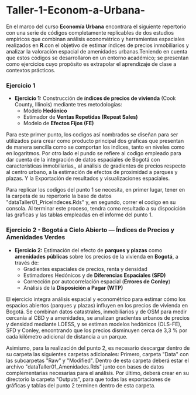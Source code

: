 # Taller-1-Econom-a-Urbana-
En el  marco del curso **Economía Urbana** encontrara el siguiente repertorio con una serie de códigos completamente replicables de dos estudios empíricos que combinan análisis econométrico y herramientas espaciales realizados en **R**.con el objetivo de estimar índices de precios inmobiliarios y analizar la valoración espacial de amenidades urbanas.Teniendo en cuenta que estos códigos se desarrollaron en un entorno académico; se presentan como ejercicios cuyo propósito es extrapolar el aprendizaje de clase a contextos prácticos. 

### Ejercicio 1

- **Ejercicio 1:** Construcción de **índices de precios de vivienda** (Cook County, Illinois) mediante tres metodologías:
  - Modelo **Hedónico**
  - Estimador de **Ventas Repetidas (Repeat Sales)**
  - Modelo de **Efectos Fijos (FE)**
 
  
Para este primer punto, los codigos así nombrados se diseñan para ser utilizados para crear como producto principal dos graficas que presentan de manera sencilla como se comportan los indices, tanto en niveles como en logaritmos. Por otro lado el pundo se refiere al codigo empleado para dar cuenta de la integración de datos espaciales de Bogotá con características inmobiliarias,, al análisis de gradientes de precios respecto al centro urbano, a la estimación de efectos de proximidad a parques y plazas. Y la Exportación de resultados y visualizaciones espaciales. 

Para replicar los codigos del punto 1 se necesita, en primer lugar, tener en la carpeta de su repertorio la base de datos "dataTaller01_PriceIndeces.Rds" y, en segundo, correr el codigo en su consola. Al terminar este proceso, tendra como resultado a su dispocición las graficas y las tablas empleadas en el informe del punto 1.



### Ejercicio 2 - Bogotá a Cielo Abierto — Índices de Precios y Amenidades Verdes

- **Ejercicio 2:** Estimación del efecto de **parques y plazas** como **amenidades públicas** sobre los precios de la vivienda en **Bogotá**, a través de:
  - Gradientes espaciales de precios, renta y densidad
  - Estimadores Hedónicos y de **Diferencias Espaciales (SFD)**
  - Corrección por autocorrelación espacial (**Errores de Conley**)
  - Análisis de la **Disposición a Pagar (WTP)**

El ejercicio integra análisis espacial y econométrico para estimar cómo los espacios abiertos (parques y plazas) influyen en los precios de vivienda en Bogotá. Se combinan datos catastrales, inmobiliarios y de OSM para medir cercanía al CBD y a amenidades, se analizan gradientes urbanos de precios y densidad mediante LOESS, y se estiman modelos hedónicos (OLS-FE), SFD y Conley, encontrando que los precios disminuyen cerca de 3,3 % por cada kilómetro adicional de distancia a un parque.

Asimismo, para la realización del punto 2, es necesario descargar dentro de su carpeta las siguientes carpetas adicionales: Primero, carpeta "Data" con las subcarpetas "Raw" y "Modified". Dentro de esta carpeta deberá estar el archivo "dataTaller01_Amenidades.Rds" junto con bases de datos complementarias necesarias para el análisis. Por último, deberá crear en su directorio la carpeta "Outputs", para que todas las exportaciones de gráficas y tablas del punto 2 terminen dentro de esta carpeta.


